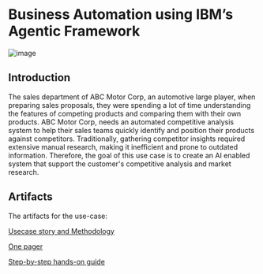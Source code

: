 # **Business Automation using IBM’s Agentic Framework**

![image](https://github.ibm.com/skol/agentic-ai-client-bootcamp/assets/451557/b9fb42fc-4aa1-4010-b850-5c8f20e3e05a)

## Introduction

The sales department of ABC Motor Corp, an automotive large player, when preparing sales proposals, they were spending a lot of time understanding the features of competing products and comparing them with their own products.
ABC Motor Corp, needs an automated competitive analysis system to help their sales teams quickly identify and position their products against competitors. Traditionally, gathering competitor insights required extensive manual research, making it inefficient and prone to outdated information.
Therefore, the goal of this use case is to create an AI enabled system that support the customer's competitive analysis and market research.

## Artifacts

The artifacts for the use-case:

[Usecase story and Methodology](https://github.ibm.com/skol/agentic-ai-client-bootcamp/blob/main/usecases/business-automation/Business_Automation_V2.pptx)

[One pager](https://github.ibm.com/skol/agentic-ai-client-bootcamp/blob/main/usecases/business-automation/Business%20Automation%20One%20Pager%20template.pptx)

[Step-by-step hands-on guide](https://github.ibm.com/skol/agentic-ai-client-bootcamp/blob/main/usecases/business-automation/hands-on-lab-buisness-automation.md)
